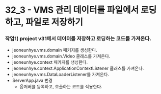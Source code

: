 32_3 - VMS 관리 데이터를 파일에서 로딩하고, 파일로 저장하기
===

### 작업1) project v31에서 데이터를 저장하고 로딩하는 코드를 가져온다.

- jeoneunhye.vms.domain 패키지를 생성한다.
- jeoneunhye.vms.domain.Video 클래스를 가져온다.
- jeoneunhye.context 패키지를 생성한다.
- jeoneunhye.context.ApplicationContextListener 클래스를 가져온다.
- jeoneunhye.vms.DataLoaderListener를 가져온다.
- ServerApp.java 변경
    - 옵저버를 등록하고, 호출하는 코드를 적용한다.